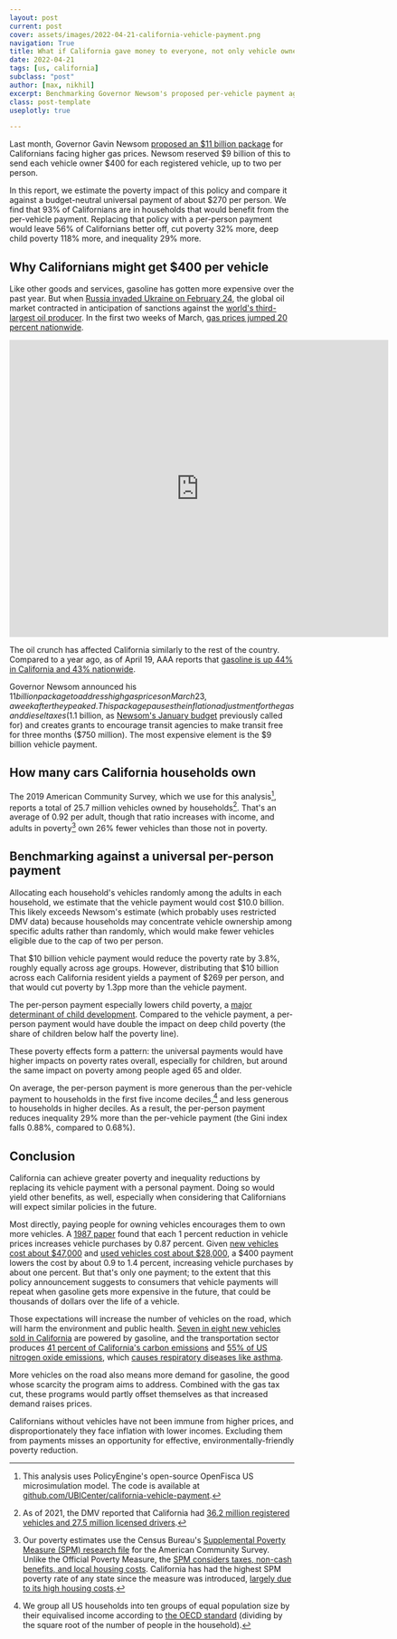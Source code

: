 ```yaml
---
layout: post
current: post
cover: assets/images/2022-04-21-california-vehicle-payment.png
navigation: True
title: What if California gave money to everyone, not only vehicle owners?
date: 2022-04-21
tags: [us, california]
subclass: "post"
author: [max, nikhil]
excerpt: Benchmarking Governor Newsom's proposed per-vehicle payment against a per-person payment.
class: post-template
useplotly: true

---
```


Last month, Governor Gavin Newsom [proposed an $11 billion package](https://www.gov.ca.gov/2022/03/23/governor-newsom-proposes-11-billion-relief-package-for-californians-facing-higher-gas-prices/) for Californians facing higher gas prices. Newsom reserved $9 billion of this to send each vehicle owner $400 for each registered vehicle, up to two per person.

In this report, we estimate the poverty impact of this policy and compare it against a budget-neutral universal payment of about $270 per person. We find that 93% of Californians are in households that would benefit from the per-vehicle payment. Replacing that policy with a per-person payment would leave 56% of Californians better off, cut poverty 32% more, deep child poverty 118% more, and inequality 29% more.

## Why Californians might get $400 per vehicle

Like other goods and services, gasoline has gotten more expensive over the past year. But when [Russia invaded Ukraine on February 24](https://www.usnews.com/news/best-countries/slideshows/a-timeline-of-the-russia-ukraine-conflict), the global oil market contracted in anticipation of sanctions against the [world's third-largest oil producer](https://www.eia.gov/tools/faqs/faq.php?id=709&t=6). In the first two weeks of March, [gas prices jumped 20 percent nationwide](https://fred.stlouisfed.org/series/GASREGW).

<iframe src="https://fred.stlouisfed.org/graph/graph-landing.php?g=OoCX&width=670&height=475" scrolling="no" frameborder="0" style="overflow:hidden; width:670px; height:525px;" allowTransparency="true" loading="lazy"></iframe>

The oil crunch has affected California similarly to the rest of the country. Compared to a year ago, as of April 19, AAA reports that [gasoline is up 44% in California and 43% nationwide](https://gasprices.aaa.com/?state=CA).

Governor Newsom announced his $11 billion package to address high gas prices on March 23, a week after they peaked. This package pauses the inflation adjustment for the gas and diesel taxes ($1.1 billion, as [Newsom's January budget](https://www.ebudget.ca.gov/2022-23/pdf/BudgetSummary/FullBudgetSummary.pdf#page=216) previously called for) and creates grants to encourage transit agencies to make transit free for three months ($750 million). The most expensive element is the $9 billion vehicle payment.

## How many cars California households own

The 2019 American Community Survey, which we use for this analysis[^1], reports a total of 25.7 million vehicles owned by households[^2]. That's an average of 0.92 per adult, though that ratio increases with income, and adults in poverty[^3] own 26% fewer vehicles than those not in poverty.


[^1]: This analysis uses PolicyEngine's open-source OpenFisca US microsimulation model. The code is available at [github.com/UBICenter/california-vehicle-payment](https://github.com/UBICenter/california-vehicle-payment).

[^2]: As of 2021, the DMV reported that California had [36.2 million registered vehicles and 27.5 million licensed drivers](https://www.dmv.ca.gov/portal/file/california-dmv-statistics-pdf/). 

[^3]: Our poverty estimates use the Census Bureau's [Supplemental Poverty Measure (SPM) research file](https://www.census.gov/data/datasets/time-series/demo/supplemental-poverty-measure/acs-research-files.html) for the American Community Survey. Unlike the Official Poverty Measure, the [SPM considers taxes, non-cash benefits, and local housing costs](https://www.census.gov/topics/income-poverty/supplemental-poverty-measure.html). California has had the highest SPM poverty rate of any state since the measure was introduced, [largely due to its high housing costs](https://www.ubicenter.org/california-ab65-calubi).


<div>
  <script>
    $(document).ready(function(){
      $("#graph_graph_1_1").load("{{site.baseurl}}resources/graph_1_1.html");
    });
  </script>
</div>
<div id = "graph_graph_1_1"></div>

<div>
  <script>
    $(document).ready(function(){
      $("#graph_graph_1_2").load("{{site.baseurl}}resources/graph_1_2.html");
    });
  </script>
</div>
<div id = "graph_graph_1_2"></div>

## Benchmarking against a universal per-person payment

Allocating each household's vehicles randomly among the adults in each household, we estimate that the vehicle payment would cost $10.0 billion. This likely exceeds Newsom's estimate (which probably uses restricted DMV data) because households may concentrate vehicle ownership among specific adults rather than randomly, which would make fewer vehicles eligible due to the cap of two per person.

That $10 billion vehicle payment would reduce the poverty rate by 3.8%, roughly equally across age groups. However, distributing that $10 billion across each California resident yields a payment of $269 per person, and that would cut poverty by 1.3pp more than the vehicle payment.

<div>
  <script>
    $(document).ready(function(){
      $("#graph_graph_3_1").load("{{site.baseurl}}resources/graph_3_1.html");
    });
  </script>
</div>
<div id = "graph_graph_3_1"></div>

The per-person payment especially lowers child poverty, a [major determinant of child development](https://child-allowance.ubicenter.org/empirical.html). Compared to the vehicle payment, a per-person payment would have double the impact on deep child poverty (the share of children below half the poverty line).

<div>
  <script>
    $(document).ready(function(){
      $("#graph_graph_5_1").load("{{site.baseurl}}resources/graph_5_1.html");
    });
  </script>
</div>
<div id = "graph_graph_5_1"></div>

These poverty effects form a pattern: the universal payments would have higher impacts on poverty rates overall, especially for children, but around the same impact on poverty among people aged 65 and older.

<div>
  <script>
    $(document).ready(function(){
      $("#graph_graph_7_1").load("{{site.baseurl}}resources/graph_7_1.html");
    });
  </script>
</div>
<div id = "graph_graph_7_1"></div>

On average, the per-person payment is more generous than the per-vehicle payment to households in the first five income deciles,[^4] and less generous to households in higher deciles. As a result, the per-person payment reduces inequality 29% more than the per-vehicle payment (the Gini index falls 0.88%, compared to 0.68%).


[^4]: We group all US households into ten groups of equal population size by their equivalised income according to [the OECD standard](https://www.oecd.org/economy/growth/OECD-Note-EquivalenceScales.pdf) (dividing by the square root of the number of people in the household).

<div>
  <script>
    $(document).ready(function(){
      $("#graph_graph_9_1").load("{{site.baseurl}}resources/graph_9_1.html");
    });
  </script>
</div>
<div id = "graph_graph_9_1"></div>

## Conclusion

California can achieve greater poverty and inequality reductions by replacing its vehicle payment with a personal payment. Doing so would yield other benefits, as well, especially when considering that Californians will expect similar policies in the future.

Most directly, paying people for owning vehicles encourages them to own more vehicles. A [1987 paper](https://lindseyresearch.com/wp-content/uploads/2021/12/NHTSA-2021-0053-1575-Exhibit-41-McCarthy-1996.pdf) found that each 1 percent reduction in vehicle prices increases vehicle purchases by 0.87 percent. Given [new vehicles cost about $47,000](https://www.kbb.com/car-news/average-new-car-price-tops-47000/) and [used vehicles cost about $28,000](https://www.kbb.com/car-news/average-used-car-price-now-over-28000/), a $400 payment lowers the cost by about 0.9 to 1.4 percent, increasing vehicle purchases by about one percent. But that's only one payment; to the extent that this policy announcement suggests to consumers that vehicle payments will repeat when gasoline gets more expensive in the future, that could be thousands of dollars over the life of a vehicle.

Those expectations will increase the number of vehicles on the road, which will harm the environment and public health. [Seven in eight new vehicles sold in California](https://www.gov.ca.gov/2022/02/25/california-leads-the-nations-zev-market-surpassing-1-million-electric-vehicles-sold/#:~:text=Over%20the%20past%2010%20years,other%20zero%2Demission%20vehicle%20metrics%2C) are powered by gasoline, and the transportation sector produces [41 percent of California's carbon emissions](https://ww2.arb.ca.gov/ghg-inventory-data) and [55% of US nitrogen oxide emissions](https://www.epa.gov/transportation-air-pollution-and-climate-change/smog-soot-and-other-air-pollution-transportation), which [causes respiratory diseases like asthma](https://www.epa.gov/no2-pollution/basic-information-about-no2).

More vehicles on the road also means more demand for gasoline, the good whose scarcity the program aims to address. Combined with the gas tax cut, these programs would partly offset themselves as that increased demand raises prices.

Californians without vehicles have not been immune from higher prices, and disproportionately they face inflation with lower incomes. Excluding them from payments misses an opportunity for effective, environmentally-friendly poverty reduction.